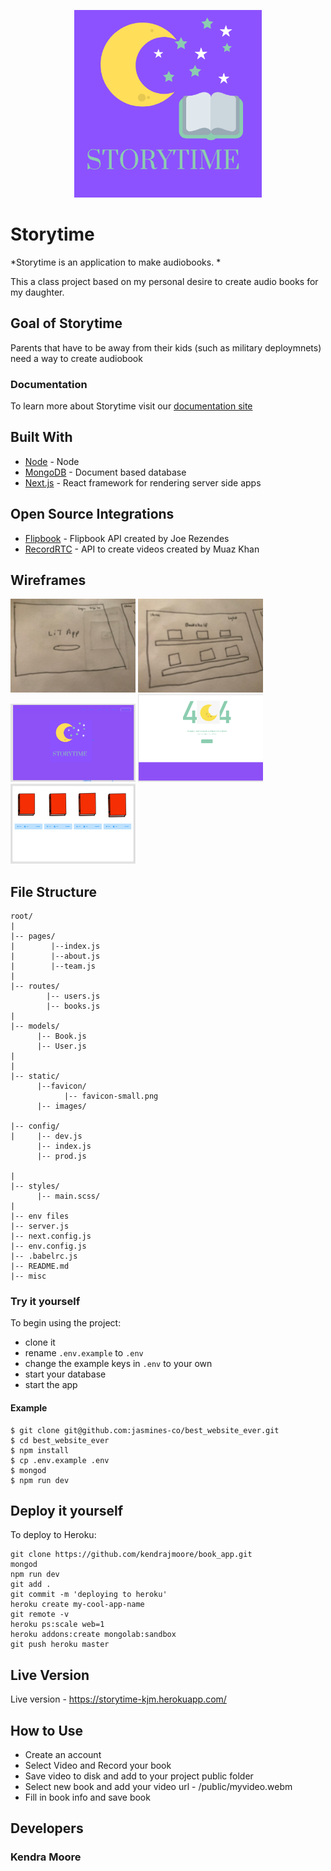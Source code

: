 <p align="center">
    <img src="static/logo.png"
         width="300" />
</p>

# Storytime

*Storytime is an application to make audiobooks. *

This a class project based on my personal desire to create audio books for my daughter.

## Goal of Storytime
Parents that have to be away from their kids (such as military deploymnets) 
need a way to create audiobook

### Documentation
To learn more about Storytime visit our [documentation site](https://kendrajmoore.github.io/book_app/)

## Built With
* [Node](https://nodejs.org/en/) - Node
* [MongoDB](https://www.mongodb.com/) - Document based database
* [Next.js](https://nextjs.org/) - React framework for rendering server side apps

## Open Source Integrations
* [Flipbook](https://github.com/joerez/flipbook-library) - Flipbook API created by Joe Rezendes
* [RecordRTC](hhttps://github.com/muaz-khan/RecordRTC/tree/master/RecordRTC-to-Nodejs) - API to create videos created by Muaz Khan 


## Wireframes
<p align="center">

 <img src="static/wireframe_four.jpeg"
         width="200" />
    <img src="static/wireframe_five.jpeg"
         width="200" />
    <img src="static/wireframe_one.png"
         width="200" />
     <img src="static/wireframe_two.png"
         width="200" />
    <img src="static/wireframe_three.png"
         width="200" />
</p>

## File Structure 
```
root/
|
|-- pages/              
|        |--index.js
|        |--about.js
|        |--team.js
|
|-- routes/               
        |-- users.js
        |-- books.js
|
|-- models/                     
      |-- Book.js
      |-- User.js
|
|
|-- static/ 
      |--favicon/
            |-- favicon-small.png
      |-- images/
      
|-- config/                     
|     |-- dev.js
      |-- index.js
      |-- prod.js
      
|
|-- styles/                 
      |-- main.scss/
|
|-- env files                 
|-- server.js                
|-- next.config.js            
|-- env.config.js 
|-- .babelrc.js
|-- README.md
|-- misc
```

### Try it yourself
To begin using the project:

* clone it
* rename `.env.example` to `.env` 
* change the example keys in `.env` to your own
* start your database
* start the app

#### Example
```
$ git clone git@github.com:jasmines-co/best_website_ever.git
$ cd best_website_ever
$ npm install
$ cp .env.example .env
$ mongod
$ npm run dev
```

## Deploy it yourself
To deploy to Heroku:

```
git clone https://github.com/kendrajmoore/book_app.git
mongod
npm run dev
git add .
git commit -m 'deploying to heroku'
heroku create my-cool-app-name
git remote -v
heroku ps:scale web=1
heroku addons:create mongolab:sandbox
git push heroku master
```

## Live Version 
Live version - https://storytime-kjm.herokuapp.com/

## How to Use
* Create an account
* Select Video and Record your book
* Save video to disk and add to your project public folder
* Select new book and add your video url - /public/myvideo.webm
* Fill in book info and save book


## Developers
### Kendra Moore
 
